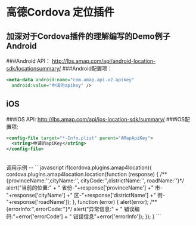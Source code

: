高德Cordova 定位插件
==
加深对于Cordova插件的理解编写的Demo例子
<br>
Android
--
###Android API：
http://lbs.amap.com/api/android-location-sdk/locationsummary/
###Android配置项：
```xml
<meta-data android:name="com.amap.api.v2.apikey"
  android:value="申请的apikey" />
```
iOS
--
###iOS API:
http://lbs.amap.com/api/ios-location-sdk/summary/
###iOS配置项:
```xml
<config-file target="*-Info.plist" parent="AMapApiKey">
  <string>申请的apiKey</string>
</config-file>
```
<br>
调用示例
--
```javascript
if(cordova.plugins.amap4location){
  cordova.plugins.amap4location.location(function (response) {
    /**{provinceName:'',cityName:'',
        cityCode:'',districtName:'',
        roadName:''}*/
    alert("当前的位置:" +
        "  省份-"+response['provinceName']
        +" 市-"+response['cityName']
        +" 区-"+response['districtName']
        +" 街-"+response['roadName']);
  }, function (error) {
  alert(error);
    /**{errorInfo:'',errorCode:''}*/
     alert("异常信息:"
         + " 错误编码:"+error['errorCode']
         + " 错误信息"+error['errorInfo']);
  });
  }
```
